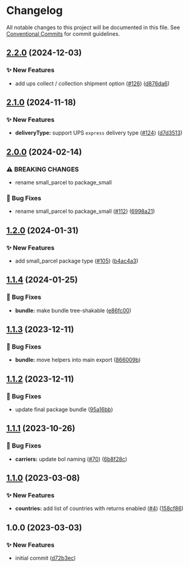 # Changelog

All notable changes to this project will be documented in this file. See
[Conventional Commits](https://conventionalcommits.org) for commit guidelines.

## [2.2.0](https://github.com/myparcelnl/constants/compare/v2.1.0...v2.2.0) (2024-12-03)


### :sparkles: New Features

* add ups collect / collection shipment option ([#126](https://github.com/myparcelnl/constants/issues/126)) ([d876da6](https://github.com/myparcelnl/constants/commit/d876da6201c36f86dbaa1a1d0876964a7da44744))

## [2.1.0](https://github.com/myparcelnl/constants/compare/v2.0.0...v2.1.0) (2024-11-18)


### :sparkles: New Features

* **deliveryType:** support UPS `express` delivery type ([#124](https://github.com/myparcelnl/constants/issues/124)) ([d7d3513](https://github.com/myparcelnl/constants/commit/d7d35134eb601ed43f6c77c0f8641ed806193419))

## [2.0.0](https://github.com/myparcelnl/constants/compare/v1.2.0...v2.0.0) (2024-02-14)


### ⚠ BREAKING CHANGES

* rename small_parcel to package_small

### :bug: Bug Fixes

* rename small_parcel to package_small ([#112](https://github.com/myparcelnl/constants/issues/112)) ([6998a21](https://github.com/myparcelnl/constants/commit/6998a21c475b59a471f552134f19969b9f5bd0ac))

## [1.2.0](https://github.com/myparcelnl/constants/compare/v1.1.4...v1.2.0) (2024-01-31)


### :sparkles: New Features

* add small_parcel package type ([#105](https://github.com/myparcelnl/constants/issues/105)) ([b4ac4a3](https://github.com/myparcelnl/constants/commit/b4ac4a3aec6acade939d321637682bb7a0a0dd4c))

## [1.1.4](https://github.com/myparcelnl/constants/compare/v1.1.3...v1.1.4) (2024-01-25)


### :bug: Bug Fixes

* **bundle:** make bundle tree-shakable ([e86fc00](https://github.com/myparcelnl/constants/commit/e86fc005d2d02b26c9e16345a29627ee54179b6d))

## [1.1.3](https://github.com/myparcelnl/constants/compare/v1.1.2...v1.1.3) (2023-12-11)


### :bug: Bug Fixes

* **bundle:** move helpers into main export ([866009b](https://github.com/myparcelnl/constants/commit/866009be5843703d8870c78d62c4166c9c6d1c97))

## [1.1.2](https://github.com/myparcelnl/constants/compare/v1.1.1...v1.1.2) (2023-12-11)


### :bug: Bug Fixes

* update final package bundle ([95a16bb](https://github.com/myparcelnl/constants/commit/95a16bb7f923f9d9c639aee3869254bfc4df3325))

## [1.1.1](https://github.com/myparcelnl/constants/compare/v1.1.0...v1.1.1) (2023-10-26)


### :bug: Bug Fixes

* **carriers:** update bol naming ([#70](https://github.com/myparcelnl/constants/issues/70)) ([6b8f28c](https://github.com/myparcelnl/constants/commit/6b8f28c25a8dfc710b4b653c8eefc97ba2a4419a))

## [1.1.0](https://github.com/myparcelnl/constants/compare/v1.0.0...v1.1.0) (2023-03-08)


### :sparkles: New Features

* **countries:** add list of countries with returns enabled ([#4](https://github.com/myparcelnl/constants/issues/4)) ([158cf86](https://github.com/myparcelnl/constants/commit/158cf862c211d68f4375bb8eaef1fa230441e9de))

## 1.0.0 (2023-03-03)


### :sparkles: New Features

* initial commit ([d72b3ec](https://github.com/myparcelnl/constants/commit/d72b3ec1b520c6ce7a3b1dd398113f5539ed8d67))
